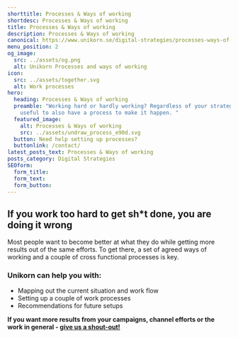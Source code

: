 ```yaml
---
shorttitle: Processes & Ways of working
shortdesc: Processes & Ways of working
title: Processes & Ways of working
description: Processes & Ways of working
canonical: https://www.unikorn.se/digital-strategies/processes-ways-of-working/
menu_position: 2
og_image:
  src: ../assets/og.png
  alt: Unikorn Processes and ways of working
icon:
  src: ../assets/together.svg
  alt: Work processes
hero:
  heading: Processes & Ways of working
  preamble: "Working hard or hardly working? Regardless of your strategy, it is
    useful to also have a process to make it happen. "
  featured_image:
    alt: Processes & Ways of working
    src: ../assets/undraw_process_e90d.svg
  button: Need help setting up processes?
  buttonlink: /contact/
latest_posts_text: Processes & Ways of working
posts_category: Digital Strategies
SEOform: 
  form_title: 
  form_text: 
  form_button: 
---
```

## If you work too hard to get sh*t done, you are doing it wrong

Most people want to become better at what they do while getting more results out of the same efforts. To get there, a set of agreed ways of working and a couple of cross functional processes is key. 

### Unikorn can help you with:

* Mapping out the current situation and work flow
* Setting up a couple of work processes
* Recommendations for future setups 



**If you want more results from your campaigns, channel efforts or the work in general - [give us a shout-out!](/contact/)**